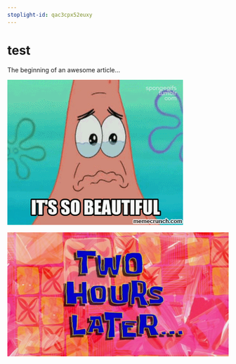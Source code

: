 ```yaml
---
stoplight-id: qac3cpx52euxy
---
```


# test

The beginning of an awesome article...

![SoBeautiful.gif](../assets/images/Patrick9.gif)

![Two Hours Later](../assets/images/TwoHoursLater.jpg)
